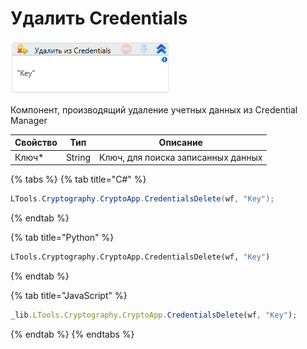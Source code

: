 # Удалить Credentials

![](../../../resources/activities/basic/crypto/image-313.png)

Компонент, производящий удаление учетных данных из Credential Manager

| Свойство | Тип    | Описание                           |
| -------- | ------ | ---------------------------------- |
| Ключ\*   | String | Ключ, для поиска записанных данных |

{% tabs %}
{% tab title="C#" %}
```csharp
LTools.Cryptography.CryptoApp.CredentialsDelete(wf, "Key");
```
{% endtab %}

{% tab title="Python" %}
```python
LTools.Cryptography.CryptoApp.CredentialsDelete(wf, "Key")
```
{% endtab %}

{% tab title="JavaScript" %}
```javascript
_lib.LTools.Cryptography.CryptoApp.CredentialsDelete(wf, "Key");
```
{% endtab %}
{% endtabs %}
